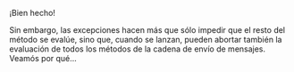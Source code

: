 ¡Bien hecho! 

Sin embargo, las excepciones hacen más que sólo impedir que el resto del método se evalúe, sino que, cuando se lanzan, pueden abortar también la evaluación de todos los métodos de la cadena de envío de mensajes. Veamós por qué... 